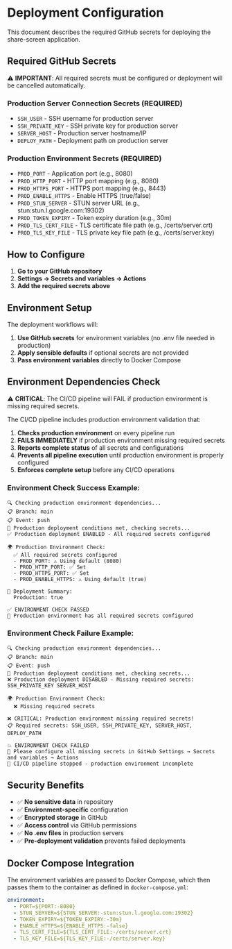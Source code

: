 # Deployment Configuration

This document describes the required GitHub secrets for deploying the share-screen application.

## Required GitHub Secrets

⚠️ **IMPORTANT**: All required secrets must be configured or deployment will be cancelled automatically.

### Production Server Connection Secrets (REQUIRED)
- `SSH_USER` - SSH username for production server
- `SSH_PRIVATE_KEY` - SSH private key for production server
- `SERVER_HOST` - Production server hostname/IP
- `DEPLOY_PATH` - Deployment path on production server

### Production Environment Secrets (REQUIRED)
- `PROD_PORT` - Application port (e.g., 8080)
- `PROD_HTTP_PORT` - HTTP port mapping (e.g., 8080)
- `PROD_HTTPS_PORT` - HTTPS port mapping (e.g., 8443)
- `PROD_ENABLE_HTTPS` - Enable HTTPS (true/false)
- `PROD_STUN_SERVER` - STUN server URL (e.g., stun:stun.l.google.com:19302)
- `PROD_TOKEN_EXPIRY` - Token expiry duration (e.g., 30m)
- `PROD_TLS_CERT_FILE` - TLS certificate file path (e.g., /certs/server.crt)
- `PROD_TLS_KEY_FILE` - TLS private key file path (e.g., /certs/server.key)

## How to Configure

1. **Go to your GitHub repository**
2. **Settings → Secrets and variables → Actions**
3. **Add the required secrets above**

## Environment Setup

The deployment workflows will:
1. **Use GitHub secrets** for environment variables (no .env file needed in production)
2. **Apply sensible defaults** if optional secrets are not provided
3. **Pass environment variables** directly to Docker Compose

## Environment Dependencies Check

⚠️ **CRITICAL**: The CI/CD pipeline will FAIL if production environment is missing required secrets.

The CI/CD pipeline includes production environment validation that:

1. **Checks production environment** on every pipeline run
2. **FAILS IMMEDIATELY** if production environment missing required secrets
3. **Reports complete status** of all secrets and configurations
4. **Prevents all pipeline execution** until production environment is properly configured
5. **Enforces complete setup** before any CI/CD operations

### Environment Check Success Example:
```
🔍 Checking production environment dependencies...
📋 Branch: main
📋 Event: push
🎯 Production deployment conditions met, checking secrets...
✅ Production deployment ENABLED - All required secrets configured

🌍 Production Environment Check:
  ✅ All required secrets configured
  - PROD_PORT: ⚠️ Using default (8080)
  - PROD_HTTP_PORT: ✅ Set
  - PROD_HTTPS_PORT: ✅ Set
  - PROD_ENABLE_HTTPS: ⚠️ Using default (true)

🎯 Deployment Summary:
  Production: true

✅ ENVIRONMENT CHECK PASSED
🎯 Production environment has all required secrets configured
```

### Environment Check Failure Example:
```
🔍 Checking production environment dependencies...
📋 Branch: main
📋 Event: push
🎯 Production deployment conditions met, checking secrets...
❌ Production deployment DISABLED - Missing required secrets: SSH_PRIVATE_KEY SERVER_HOST

🌍 Production Environment Check:
  ❌ Missing required secrets

❌ CRITICAL: Production environment missing required secrets!
📋 Required secrets: SSH_USER, SSH_PRIVATE_KEY, SERVER_HOST, DEPLOY_PATH

💥 ENVIRONMENT CHECK FAILED
📖 Please configure all missing secrets in GitHub Settings → Secrets and variables → Actions
🚫 CI/CD pipeline stopped - production environment incomplete
```

## Security Benefits

- ✅ **No sensitive data** in repository
- ✅ **Environment-specific** configuration
- ✅ **Encrypted storage** in GitHub
- ✅ **Access control** via GitHub permissions
- ✅ **No .env files** in production servers
- ✅ **Pre-deployment validation** prevents failed deployments

## Docker Compose Integration

The environment variables are passed to Docker Compose, which then passes them to the container as defined in `docker-compose.yml`:

```yaml
environment:
  - PORT=${PORT:-8080}
  - STUN_SERVER=${STUN_SERVER:-stun:stun.l.google.com:19302}
  - TOKEN_EXPIRY=${TOKEN_EXPIRY:-30m}
  - ENABLE_HTTPS=${ENABLE_HTTPS:-false}
  - TLS_CERT_FILE=${TLS_CERT_FILE:-/certs/server.crt}
  - TLS_KEY_FILE=${TLS_KEY_FILE:-/certs/server.key}
```